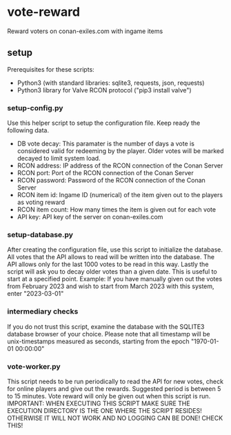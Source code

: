 # vote-reward
Reward voters on conan-exiles.com with ingame items

## setup
Prerequisites for these scripts:
- Python3 (with standard libraries: sqlite3, requests, json, requests)
- Python3 library for Valve RCON protocol ("pip3 install valve")

### setup-config.py
Use this helper script to setup the configuration file. Keep ready the following data.

- DB vote decay: This paramater is the number of days a vote is considered valid for redeeming by the player. Older votes will be marked decayed to limit system load.
- RCON address: IP address of the RCON connection of the Conan Server
- RCON port: Port of the RCON connection of the Conan Server
- RCON password: Password of the RCON connection of the Conan Server
- RCON item id: Ingame ID (numerical) of the item given out to the players as voting reward
- RCON item count: How many times the item is given out for each vote
- API key: API key of the server on conan-exiles.com

### setup-database.py
After creating the configuration file, use this script to initialize the database.
All votes that the API allows to read will be written into the database. The API allows only for the last 1000 votes to be read in this way.
Lastly the script will ask you to decay older votes than a given date. This is useful to start at a specified point.
Example: If you have manually given out the votes from February 2023 and wish to start from March 2023 with this system, enter "2023-03-01"

### intermediary checks
If you do not trust this script, examine the database with the SQLITE3 database browser of your choice. Please note that all timestamp will be unix-timestamps measured as seconds, starting from the epoch "1970-01-01 00:00:00"

### vote-worker.py
This script needs to be run periodically to read the API for new votes, check for online players and give out the rewards. Suggested period is between 5 to 15 minutes. Vote reward will only be given out when this script is run.
IMPORTANT: WHEN EXECUTING THIS SCRIPT MAKE SURE THE EXECUTION DIRECTORY IS THE ONE WHERE THE SCRIPT RESIDES! OTHERWISE IT WILL NOT WORK AND NO LOGGING CAN BE DONE! CHECK THIS!

